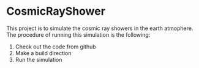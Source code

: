 # CosmicRayShower

This project is to simulate the cosmic ray showers in the earth atmophere. The procedure of running this simulation is the following:
1. Check out the code from github
2. Make a build direction
3. Run the simulation
